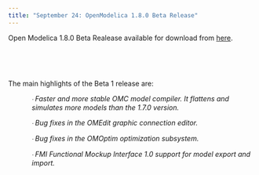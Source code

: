 ```yaml
---
title: "September 24: OpenModelica 1.8.0 Beta Release"
---
```

Open Modelica 1.8.0 Beta Realease available for download from <a title="Open Modelica 1.8.0 Beta" href="http://build.openmodelica.org/omc/builds/windows/releases/1.8.0/beta/" target="_blank">here</a>.

&nbsp;

&nbsp;

The main highlights of the Beta 1 release are:

<p style="margin-right: 0cm; margin-bottom: 6pt; margin-left: 36pt;">
  <span style="font-size: 10pt; font-family: Symbol;"><span>·<span style="font: normal normal normal 7pt/normal 'Times New Roman';"> </span></span></span><em>Faster and more stable OMC model compiler. It flattens and simulates more models than the 1.7.0 version.</em>
</p>

<p style="margin-right: 0cm; margin-bottom: 6pt; margin-left: 36pt;">
  <span style="font-size: 10pt; font-family: Symbol;"><span>·<span style="font: normal normal normal 7pt/normal 'Times New Roman';"> </span></span></span><em>Bug fixes in the OMEdit graphic connection editor.</em>
</p>

<p style="margin-right: 0cm; margin-bottom: 6pt; margin-left: 36pt;">
  <span style="font-size: 10pt; font-family: Symbol;"><span>·<span style="font: normal normal normal 7pt/normal 'Times New Roman';"> </span></span></span><em>Bug fixes in the OMOptim optimization subsystem.</em>
</p>

<p style="margin-right: 0cm; margin-bottom: 6pt; margin-left: 36pt;">
  <span style="font-size: 10pt; font-family: Symbol;"><span>·<span style="font: normal normal normal 7pt/normal 'Times New Roman';"> </span></span></span><em>FMI Functional Mockup Interface 1.0 support for model export and import.</em>
</p>

&nbsp;

